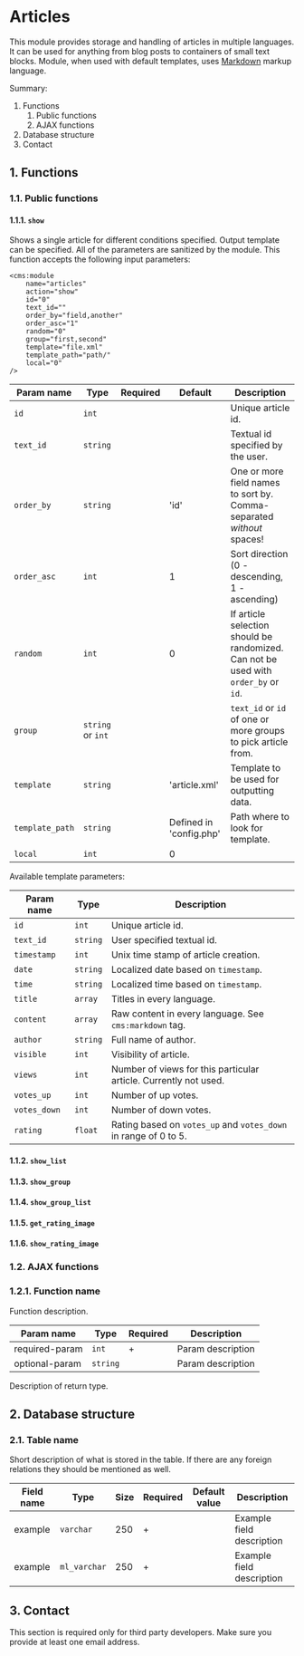 # Articles

This module provides storage and handling of articles in multiple languages. It can be used for anything from
blog posts to containers of small text blocks. Module, when used with default templates, uses [Markdown][] markup
language.


Summary:

1. Functions
	1. Public functions
	2. AJAX functions
2. Database structure
3. Contact


## 1. Functions

### 1.1. Public functions

#### 1.1.1. `show`

Shows a single article for different conditions specified. Output template can be specified. All of the
parameters are sanitized by the module. This function accepts the following input parameters:

	<cms:module
		name="articles"
		action="show"
		id="0"
		text_id=""
		order_by="field,another"
		order_asc="1"
		random="0"
		group="first,second"
		template="file.xml"
		template_path="path/"
		local="0"
	/>

**Param name**  | **Type**          | **Required** | **Default**             | **Description**
----------------|-------------------|--------------|-------------------------|----------------
`id`            | `int`             |              |                         | Unique article id.
`text_id`       | `string`          |              |                         | Textual id specified by the user.
`order_by`      | `string`          |              | 'id'                    | One or more field names to sort by. Comma-separated _without_ spaces!
`order_asc`     | `int`             |              | 1                       | Sort direction (0 - descending, 1 - ascending)
`random`        | `int`             |              | 0                       | If article selection should be randomized. Can not be used with `order_by` or `id`.
`group`         | `string` or `int` |              |                         | `text_id` or `id` of one or more groups to pick article from.
`template`      | `string`          |              | 'article.xml'           | Template to be used for outputting data.
`template_path` | `string`          |              | Defined in 'config.php' | Path where to look for template.
`local`         | `int`             |              | 0                       |  | If `template` is located in module's default path. Overrides `template_path`.


Available template parameters:

**Param name** | **Type** | **Description**
---------------|----------|----------------
`id`           | `int`    | Unique article id.
`text_id`      | `string` | User specified textual id.
`timestamp`    | `int`    | Unix time stamp of article creation.
`date`         | `string` | Localized date based on `timestamp`.
`time`         | `string` | Localized time based on `timestamp`.
`title`        | `array`  | Titles in every language.
`content`      | `array`  | Raw content in every language. See `cms:markdown` tag.
`author`       | `string` | Full name of author.
`visible`      | `int`    | Visibility of article.
`views`        | `int`    | Number of views for this particular article. Currently not used.
`votes_up`     | `int`    | Number of up votes.
`votes_down`   | `int`    | Number of down votes.
`rating`       | `float`  | Rating based on `votes_up` and `votes_down` in range of 0 to 5.


#### 1.1.2. `show_list`
#### 1.1.3. `show_group`
#### 1.1.4. `show_group_list`
#### 1.1.5. `get_rating_image`
#### 1.1.6. `show_rating_image`


### 1.2. AJAX functions

### 1.2.1. Function name

Function description.

**Param name** | **Type** | **Required** | **Description**
---------------|----------|--------------|----------------
required-param | `int`    | +            | Param description
optional-param | `string` |              | Param description

Description of return type.


## 2. Database structure

### 2.1. Table name

Short description of what is stored in the table. If there are any foreign relations they should be
mentioned as well.

**Field name** | **Type**     | **Size** | **Required** | **Default value** | **Description**
---------------|--------------|----------|--------------|-------------------|----------------
example        | `varchar`    | 250      | +            |                   | Example field description
example        | `ml_varchar` | 250      | +            |                   | Example field description


## 3. Contact

This section is required only for third party developers. Make sure you provide at least one email address.


[Markdown]: http://daringfireball.net/projects/markdown/syntax
